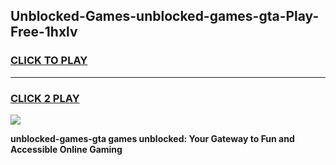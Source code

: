 
## Unblocked-Games-unblocked-games-gta-Play-Free-1hxlv
<h3>
<a href="https://premium76.site?title=unblocked-games-gta&ref=20A">CLICK TO PLAY</a></h3>
<hr>

<h3>
<a href="https://premium76.site?title=unblocked-games-gta&ref=20A">CLICK 2 PLAY</a>
  
</h3>

<a href="https://premium76.site?title=unblocked-games-gta&ref=20A"><img src="https://clearcache.store/games.png"></a>


**unblocked-games-gta games unblocked: Your Gateway to Fun and Accessible Online Gaming**
